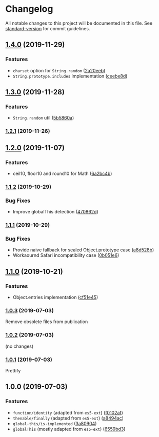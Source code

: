 # Changelog

All notable changes to this project will be documented in this file. See [standard-version](https://github.com/conventional-changelog/standard-version) for commit guidelines.














<extoc></extoc>

## [1.4.0](https://github.com///compare/v1.3.0...v1.4.0) (2019-11-29)

### Features

- `charset` option for `String.random` ([2a20eeb](https://github.com///commit/2a20eebc5ae784e5c1aacd2c54433fe92a9464c9))
- `String.prototype.includes` implementation ([ceebe8d](https://github.com///commit/ceebe8dfd6f479d6a7e7b6cd79369291869ee2dd))

## [1.3.0](https://github.com///compare/v1.2.1...v1.3.0) (2019-11-28)

### Features

- `String.random` util ([5b5860a](https://github.com///commit/5b5860ac545b05f00527e00295fdb4f97e4a4e5b))

### [1.2.1](https://github.com///compare/v1.2.0...v1.2.1) (2019-11-26)

## [1.2.0](https://github.com/medikoo/ext/compare/v1.1.2...v1.2.0) (2019-11-07)

### Features

- ceil10, floor10 and round10 for Math ([6a2bc4b](https://github.com/medikoo/ext/commit/6a2bc4b))

### [1.1.2](https://github.com/medikoo/ext/compare/v1.1.1...v1.1.2) (2019-10-29)

### Bug Fixes

- Improve globalThis detection ([470862d](https://github.com/medikoo/ext/commit/470862d))

### [1.1.1](https://github.com/medikoo/ext/compare/v1.1.0...v1.1.1) (2019-10-29)

### Bug Fixes

- Provide naive fallback for sealed Object.prototype case ([a8d528b](https://github.com/medikoo/ext/commit/a8d528b))
- Workaournd Safari incompatibility case ([0b051e6](https://github.com/medikoo/ext/commit/0b051e6))

## [1.1.0](https://github.com/medikoo/ext/compare/v1.0.3...v1.1.0) (2019-10-21)

### Features

- Object.entries implementation ([cf51e45](https://github.com/medikoo/ext/commit/cf51e45))

### [1.0.3](https://github.com/medikoo/ext/compare/v1.0.1...v1.0.3) (2019-07-03)

Remove obsolete files from publication

### [1.0.2](https://github.com/medikoo/ext/compare/v1.0.1...v1.0.2) (2019-07-03)

(no changes)

### [1.0.1](https://github.com/medikoo/ext/compare/v1.0.0...v1.0.1) (2019-07-03)

Prettify

## 1.0.0 (2019-07-03)

### Features

- `function/identity` (adapted from `es5-ext`) ([f0102af](https://github.com/medikoo/ext/commit/f0102af))
- `thenable/finally` (adapted from `es5-ext`) ([a8494ac](https://github.com/medikoo/ext/commit/a8494ac))
- `global-this/is-implemented` ([3a80904](https://github.com/medikoo/ext/commit/3a80904))
- `globalThis` (mostly adapted from `es5-ext`) ([6559bd3](https://github.com/medikoo/ext/commit/6559bd3))
